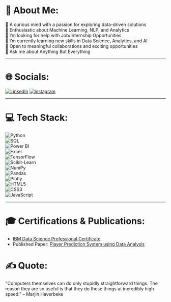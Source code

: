 # 💫 About Me:

🌟 A curious mind with a passion for exploring data-driven solutions  
🤖 Enthusiastic about Machine Learning, NLP, and Analytics  
🤝 I’m looking for help with Job/Internship Opportunities  
🌱 I’m currently learning new skills in Data Science, Analytics, and AI   
🤝 Open to meaningful collaborations and exciting opportunities  
💬 Ask me about Anything But Everything

---

# 🌐 Socials:

[![LinkedIn](https://img.shields.io/badge/LinkedIn-0077B5?style=for-the-badge&logo=linkedin&logoColor=white)]([https://linkedin.com/in/yourprofile](https://www.linkedin.com/in/tanisha-barot-5bb96b201/))  
[![Instagram](https://img.shields.io/badge/Instagram-E4405F?style=for-the-badge&logo=instagram&logoColor=white)]([https://instagram.com/yourprofile](https://www.instagram.com/tanishabarot/?__pwa=1))  


---

# 💻 Tech Stack:

![Python](https://img.shields.io/badge/Python-3776AB?style=for-the-badge&logo=python&logoColor=white)  
![SQL](https://img.shields.io/badge/SQL-316192?style=for-the-badge&logo=microsoft-sql-server&logoColor=white)  
![Power BI](https://img.shields.io/badge/PowerBI-F2C811?style=for-the-badge&logo=powerbi&logoColor=black)  
![Excel](https://img.shields.io/badge/Microsoft_Excel-217346?style=for-the-badge&logo=microsoft-excel&logoColor=white)  
![TensorFlow](https://img.shields.io/badge/TensorFlow-FF6F00?style=for-the-badge&logo=tensorflow&logoColor=white)  
![Scikit-Learn](https://img.shields.io/badge/scikit--learn-F7931E?style=for-the-badge&logo=scikit-learn&logoColor=white)  
![NumPy](https://img.shields.io/badge/NumPy-013243?style=for-the-badge&logo=numpy&logoColor=white)  
![Pandas](https://img.shields.io/badge/Pandas-150458?style=for-the-badge&logo=pandas&logoColor=white)  
![Plotly](https://img.shields.io/badge/Plotly-3F4F75?style=for-the-badge&logo=plotly&logoColor=white)  
![HTML5](https://img.shields.io/badge/HTML5-E34F26?style=for-the-badge&logo=html5&logoColor=white)  
![CSS3](https://img.shields.io/badge/CSS3-1572B6?style=for-the-badge&logo=css3&logoColor=white)  
![JavaScript](https://img.shields.io/badge/JavaScript-F7DF1E?style=for-the-badge&logo=javascript&logoColor=black)  

---
# 🎓 Certifications & Publications:

- [IBM Data Science Professional Certificate]([https://www.coursera.org/professional-certificates/ibm-data-science](https://coursera.org/share/4c161c6131b8907bab19489850895230))  
- Published Paper: [Player Prediction System using Data Analysis](https://drive.google.com/file/d/1xJ7DPmzX-h7GVH6FbxH_a-xLc7riinTt/view?usp=sharing) 

# ✍️ Quote:

"Computers themselves can do only stupidly straightforward things. The reason they are so useful is that they do these things at incredibly high speed." – Marjin Haverbeke
